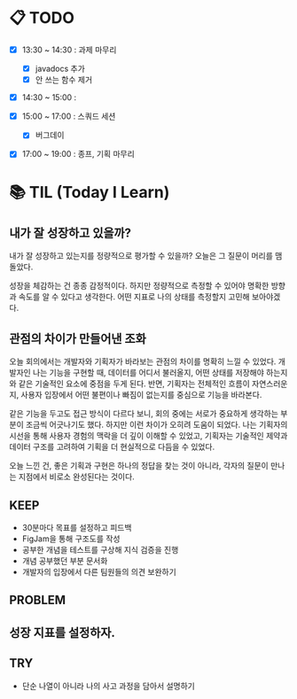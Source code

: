 
# 📋 TODO
- [x] 13:30 ~ 14:30 : 과제 마무리
  - [x] javadocs 추가
  - [x] 안 쓰는 함수 제거
- [x] 14:30 ~ 15:00 : 
- [x] 15:00 ~ 17:00 : 스쿼드 세션
  - [x] 버그데이
- [x] 17:00 ~ 19:00 : 종프, 기획 마무리
  

# 📚 TIL (Today I Learn)


## 내가 잘 성장하고 있을까?

내가 잘 성장하고 있는지를 정량적으로 평가할 수 있을까?
오늘은 그 질문이 머리를 맴돌았다.

성장을 체감하는 건 종종 감정적이다.
하지만 정량적으로 측정할 수 있어야 명확한 방향과 속도를 알 수 있다고 생각한다.
어떤 지표로 나의 상태를 측정할지 고민해 보아야겠다.

## 관점의 차이가 만들어낸 조화

오늘 회의에서는 개발자와 기획자가 바라보는 관점의 차이를 명확히 느낄 수 있었다. 
개발자인 나는 기능을 구현할 때, 데이터를 어디서 불러올지, 어떤 상태를 저장해야 하는지와 같은 기술적인 요소에 중점을 두게 된다.
반면, 기획자는 전체적인 흐름이 자연스러운지, 사용자 입장에서 어떤 불편이나 빠짐이 없는지를 중심으로 기능을 바라본다.

같은 기능을 두고도 접근 방식이 다르다 보니, 회의 중에는 서로가 중요하게 생각하는 부분이 조금씩 어긋나기도 했다. 하지만 이런 차이가 오히려 도움이 되었다. 
나는 기획자의 시선을 통해 사용자 경험의 맥락을 더 깊이 이해할 수 있었고, 
기획자는 기술적인 제약과 데이터 구조를 고려하여 기획을 더 현실적으로 다듬을 수 있었다.

오늘 느낀 건, 좋은 기획과 구현은 하나의 정답을 찾는 것이 아니라, 각자의 질문이 만나는 지점에서 비로소 완성된다는 것이다.

## KEEP

- 30분마다 목표를 설정하고 피드백
- FigJam을 통해 구조도를 작성
- 공부한 개념을 테스트를 구상해 지식 검증을 진행
- 개념 공부했던 부분 문서화
- 개발자의 입장에서 다른 팀원들의 의견 보완하기


## PROBLEM

## 성장 지표를 설정하자.

## TRY
- 단순 나열이 아니라 나의 사고 과정을 담아서 설명하기